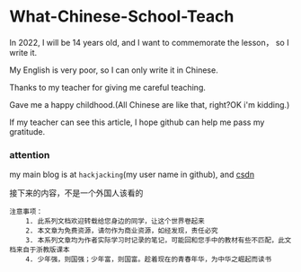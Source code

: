 # What-Chinese-School-Teach
In 2022, I will be 14 years old, and I want to commemorate the lesson， so I write it.

My English is very poor, so I can only write it in Chinese.

Thanks to my teacher for giving me careful teaching.

Gave me a happy childhood.(All Chinese are like that, right?OK i'm kidding.)

If my teacher can see this article, I hope github can help me pass my gratitude.

### attention
my main blog is at `hackjacking`(my user name in github), and [csdn](https://hackjacking.blog.csdn.net/)


接下来的内容，不是一个外国人该看的
```
注意事项：
	1. 此系列文档欢迎转载给您身边的同学，让这个世界卷起来
	2. 本文章为免费资源，请勿作为商业资源，如经发现，责任必究
	3. 本系列文章均为作者实际学习时记录的笔记，可能回和您手中的教材有些不匹配，此文档来自于浙教版课本
	4. 少年强，则国强；少年富，则国富。趁着现在的青春年华，为中华之崛起而读书
```

